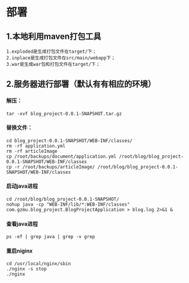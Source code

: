 # 部署
## 1.本地利用maven打包工具
    1.exploded是生成打包文件在target/下；
    2.inplace是生成打包文件在src/main/webapp下；
    3.war是生成war包和打包文件在target/下；

## 2.服务器进行部署（默认有有相应的环境）
#### 解压：
    tar -xvf blog_project-0.0.1-SNAPSHOT.tar.gz
#### 替换文件：
    cd blog_project-0.0.1-SNAPSHOT/WEB-INF/classes/
    rm -rf application.yml 
    rm -rf articleImage
    cp /root/backups/document/application.yml /root/blog/blog_project-0.0.1-SNAPSHOT/WEB-INF/classes
    cp -r /root/backups/articleImage/ /root/blog/blog_project-0.0.1-SNAPSHOT/WEB-INF/classes
#### 启动java进程
    cd /root/blog/blog_project-0.0.1-SNAPSHOT/
    nohup java -cp "WEB-INF/lib/*:WEB-INF/classes" com.gzmu.blog_project.BlogProjectApplication > blog.log 2>&1 &
#### 查看java进程
    ps -ef | grep java | grep -v grep
#### 重启niginx
    cd /usr/local/nginx/sbin
    ./nginx -s stop
    ./nginx
